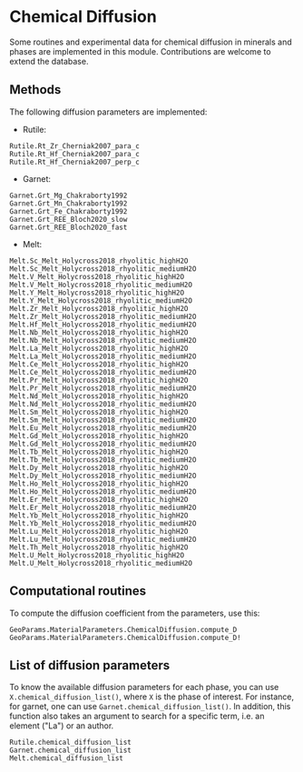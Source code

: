 # Chemical Diffusion

Some routines and experimental data for chemical diffusion in minerals and phases are implemented in this module. Contributions are welcome to extend the database.

## Methods
The following diffusion parameters are implemented:

- Rutile:
```@docs
Rutile.Rt_Zr_Cherniak2007_para_c
Rutile.Rt_Hf_Cherniak2007_para_c
Rutile.Rt_Hf_Cherniak2007_perp_c
```

- Garnet:
```@docs
Garnet.Grt_Mg_Chakraborty1992
Garnet.Grt_Mn_Chakraborty1992
Garnet.Grt_Fe_Chakraborty1992
Garnet.Grt_REE_Bloch2020_slow
Garnet.Grt_REE_Bloch2020_fast
```

- Melt:
```@docs
Melt.Sc_Melt_Holycross2018_rhyolitic_highH2O
Melt.Sc_Melt_Holycross2018_rhyolitic_mediumH2O
Melt.V_Melt_Holycross2018_rhyolitic_highH2O
Melt.V_Melt_Holycross2018_rhyolitic_mediumH2O
Melt.Y_Melt_Holycross2018_rhyolitic_highH2O
Melt.Y_Melt_Holycross2018_rhyolitic_mediumH2O
Melt.Zr_Melt_Holycross2018_rhyolitic_highH2O
Melt.Zr_Melt_Holycross2018_rhyolitic_mediumH2O
Melt.Hf_Melt_Holycross2018_rhyolitic_mediumH2O
Melt.Nb_Melt_Holycross2018_rhyolitic_highH2O
Melt.Nb_Melt_Holycross2018_rhyolitic_mediumH2O
Melt.La_Melt_Holycross2018_rhyolitic_highH2O
Melt.La_Melt_Holycross2018_rhyolitic_mediumH2O
Melt.Ce_Melt_Holycross2018_rhyolitic_highH2O
Melt.Ce_Melt_Holycross2018_rhyolitic_mediumH2O
Melt.Pr_Melt_Holycross2018_rhyolitic_highH2O
Melt.Pr_Melt_Holycross2018_rhyolitic_mediumH2O
Melt.Nd_Melt_Holycross2018_rhyolitic_highH2O
Melt.Nd_Melt_Holycross2018_rhyolitic_mediumH2O
Melt.Sm_Melt_Holycross2018_rhyolitic_highH2O
Melt.Sm_Melt_Holycross2018_rhyolitic_mediumH2O
Melt.Eu_Melt_Holycross2018_rhyolitic_mediumH2O
Melt.Gd_Melt_Holycross2018_rhyolitic_highH2O
Melt.Gd_Melt_Holycross2018_rhyolitic_mediumH2O
Melt.Tb_Melt_Holycross2018_rhyolitic_highH2O
Melt.Tb_Melt_Holycross2018_rhyolitic_mediumH2O
Melt.Dy_Melt_Holycross2018_rhyolitic_highH2O
Melt.Dy_Melt_Holycross2018_rhyolitic_mediumH2O
Melt.Ho_Melt_Holycross2018_rhyolitic_highH2O
Melt.Ho_Melt_Holycross2018_rhyolitic_mediumH2O
Melt.Er_Melt_Holycross2018_rhyolitic_highH2O
Melt.Er_Melt_Holycross2018_rhyolitic_mediumH2O
Melt.Yb_Melt_Holycross2018_rhyolitic_highH2O
Melt.Yb_Melt_Holycross2018_rhyolitic_mediumH2O
Melt.Lu_Melt_Holycross2018_rhyolitic_highH2O
Melt.Lu_Melt_Holycross2018_rhyolitic_mediumH2O
Melt.Th_Melt_Holycross2018_rhyolitic_highH2O
Melt.U_Melt_Holycross2018_rhyolitic_highH2O
Melt.U_Melt_Holycross2018_rhyolitic_mediumH2O
```

## Computational routines
To compute the diffusion coefficient from the parameters, use this:
```@docs
GeoParams.MaterialParameters.ChemicalDiffusion.compute_D
GeoParams.MaterialParameters.ChemicalDiffusion.compute_D!
```

## List of diffusion parameters

To know the available diffusion parameters for each phase, you can use `X.chemical_diffusion_list()`, where `X` is the phase of interest.
For instance, for garnet, one can use `Garnet.chemical_diffusion_list()`. In addition, this function also takes an argument to search for a specific term, i.e. an element ("La") or an author.

```@docs
Rutile.chemical_diffusion_list
Garnet.chemical_diffusion_list
Melt.chemical_diffusion_list
```
